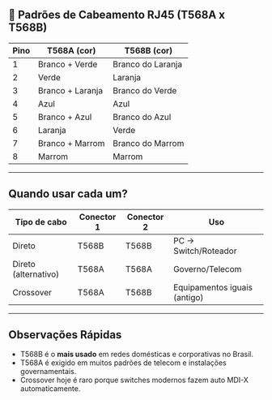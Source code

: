 ## 🧵 Padrões de Cabeamento RJ45 (T568A x T568B)

| Pino | T568A (cor)        | T568B (cor)        |
|------|--------------------|--------------------|
| 1    | Branco + Verde     | Branco do Laranja   |
| 2    | Verde              | Laranja            |
| 3    | Branco + Laranja   | Branco do Verde     |
| 4    | Azul               | Azul               |
| 5    | Branco + Azul      | Branco do Azul      |
| 6    | Laranja            | Verde              |
| 7    | Branco + Marrom    | Branco do Marrom    |
| 8    | Marrom             | Marrom             |

---

## Quando usar cada um?

| Tipo de cabo | Conector 1 | Conector 2 | Uso |
|--------------|-----------|-----------|------|
| Direto        | T568B     | T568B     | PC → Switch/Roteador |
| Direto (alternativo) | T568A | T568A | Governo/Telecom |
| Crossover     | T568A     | T568B     | Equipamentos iguais (antigo) |

---

## Observações Rápidas

- T568B é o **mais usado** em redes domésticas e corporativas no Brasil.
- T568A é exigido em muitos padrões de telecom e instalações governamentais.
- Crossover hoje é raro porque switches modernos fazem auto MDI-X automaticamente.

